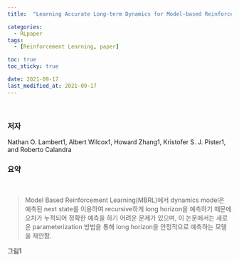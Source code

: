 ```yaml
---
title:  "Learning Accurate Long-term Dynamics for Model-based Reinforcement Learning, 2020, arXiv" 

categories:
  - RLpaper
tags:
  - [Reinforcement Learning, paper]

toc: true
toc_sticky: true

date: 2021-09-17
last_modified_at: 2021-09-17
---
```


<br>

### 저자

Nathan O. Lambert1, Albert Wilcox1, Howard Zhang1, Kristofer S. J. Pister1, and Roberto Calandra
<br>

### 요약
<br>

> Model Based Reinforcement Learning(MBRL)에서 dynamics model은 예측된 next state를 이용하여 recursive하게 long horizon을 예측하기 때문에 오차가 누적되어 정확한 예측을 하기 어려운 문제가 있으며, 이 논문에서는 새로운 parameterization 방법을 통해 long horizon을 안정적으로 예측하는 모델을 제안함.

그림1

### 